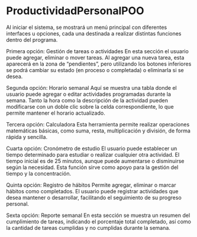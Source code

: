 ﻿# ProductividadPersonalPOO

Al iniciar el sistema, se mostrará un menú principal con diferentes interfaces u opciones, cada una destinada a realizar distintas funciones dentro del programa.

Primera opción: Gestión de tareas o actividades En esta sección el usuario puede agregar, eliminar o mover tareas. Al agregar una nueva tarea, esta aparecerá en la zona de “pendientes”, pero utilizando los botones inferiores se podrá cambiar su estado (en proceso o completada) o eliminarla si se desea.

Segunda opción: Horario semanal Aquí se muestra una tabla donde el usuario puede agregar o editar actividades programadas durante la semana. Tanto la hora como la descripción de la actividad pueden modificarse con un doble clic sobre la celda correspondiente, lo que permite mantener el horario actualizado.

Tercera opción: Calculadora Esta herramienta permite realizar operaciones matemáticas básicas, como suma, resta, multiplicación y división, de forma rápida y sencilla.

Cuarta opción: Cronómetro de estudio El usuario puede establecer un tiempo determinado para estudiar o realizar cualquier otra actividad. El tiempo inicial es de 25 minutos, aunque puede aumentarse o disminuirse según la necesidad. Esta función sirve como apoyo para la gestión del tiempo y la concentración.

Quinta opción: Registro de hábitos Permite agregar, eliminar o marcar hábitos como completados. El usuario puede registrar actividades que desea mantener o desarrollar, facilitando el seguimiento de su progreso personal.

Sexta opción: Reporte semanal En esta sección se muestra un resumen del cumplimiento de tareas, indicando el porcentaje total completado, así como la cantidad de tareas cumplidas y no cumplidas durante la semana.
